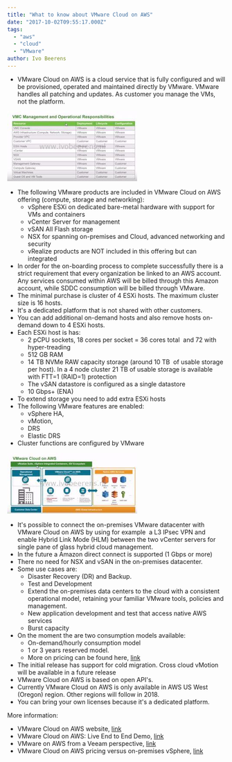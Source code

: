 ```yaml
---
title: "What to know about VMware Cloud on AWS"
date: "2017-10-02T09:55:17.000Z"
tags: 
  - "aws"
  - "cloud"
  - "VMware"
author: Ivo Beerens
---
```


- VMware Cloud on AWS is a cloud service that is fully configured and will be provisioned, operated and maintained directly by VMware. VMware handles all patching and updates. As customer you manage the VMs, not the platform.

[![](images/1-300x161.jpg)](images/1.jpg)

- The following VMware products are included in VMware Cloud on AWS offering (compute, storage and networking):
    - vSphere ESXi on dedicated bare-metal hardware with support for VMs and containers
    - vCenter Server for management
    - vSAN All Flash storage
    - NSX for spanning on-premises and Cloud, advanced networking and security
    - vRealize products are NOT included in this offering but can integrated
- In order for the on-boarding process to complete successfully there is a strict requirement that every organization be linked to an AWS account. Any services consumed within AWS will be billed through this Amazon account, while SDDC consumption will be billed through VMware.
- The minimal purchase is cluster of 4 ESXi hosts. The maximum cluster size is 16 hosts.
- It's a dedicated platform that is not shared with other customers.
- You can add additional on-demand hosts and also remove hosts on-demand down to 4 ESXi hosts.
- Each ESXi host is has:
    - 2 pCPU sockets, 18 cores per socket = 36 cores total  and 72 with hyper-treading
    - 512 GB RAM
    - 14 TB NVMe RAW capacity storage (around 10 TB  of usable storage per host). In a 4 node cluster 21 TB of usable storage is available with FTT=1 (RAID=1) protection
    - The vSAN datastore is configured as a single datastore
    - 10 Gbps+ (ENA)
- To extend storage you need to add extra ESXi hosts
- The following VMware features are enabled:
    - vSphere HA,
    - vMotion,
    - DRS
    - Elastic DRS
- Cluster functions are configured by VMware

[![](images/3-300x140.jpg)](images/3.jpg)

- It's possible to connect the on-premises VMware datacenter with VMware Cloud on AWS by using for example  a L3 IPsec VPN and enable Hybrid Link Mode (HLM) between the two vCenter servers for single pane of glass hybrid cloud management.
- In the future a Amazon direct connect is supported (1 Gbps or more)
- There no need for NSX and vSAN in the on-premises datacenter.
- Some use cases are:
    - Disaster Recovery (DR) and Backup.
    - Test and Development
    - Extend the on-premises data centers to the cloud with a consistent operational model, retaining your familiar VMware tools, policies and management.
    - New application development and test that access native AWS services
    - Burst capacity
- On the moment the are two consumption models available:
    - On-demand/hourly consumption model
    - 1 or 3 years reserved model.
    - More on pricing can be found here, [link](https://cloud.VMware.com/vmc-aws/pricing)
- The initial release has support for cold migration. Cross cloud vMotion will be available in a future release
- VMware Cloud on AWS is based on open API's.
- Currently VMware Cloud on AWS is only available in AWS US West (Oregon) region. Other regions will follow in 2018.
- You can bring your own licenses because it's a dedicated platform.

More information:

- VMware Cloud on AWS website, [link](https://cloud.VMware.com/vmc-aws)
- VMware Cloud on AWS: Live End to End Demo, [link](https://www.youtube.com/watch?v=JI_BUvgfXRg&feature=youtu.be)
- VMware on AWS from a Veeam perspective, [link](https://vzilla.co.uk/vzilla-blog/VMware-aws-will-look-veeam-perspective)
- VMware Cloud on AWS pricing versus on-premises vSphere, [link](http://searchservervirtualization.techtarget.com/tip/VMware-Cloud-on-AWS-pricing-versus-on-premises-vSphere)



